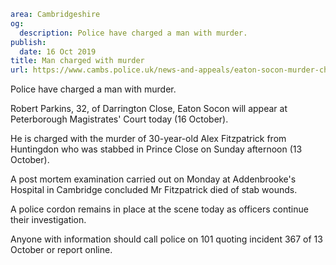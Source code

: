 ```yaml
area: Cambridgeshire
og:
  description: Police have charged a man with murder.
publish:
  date: 16 Oct 2019
title: Man charged with murder
url: https://www.cambs.police.uk/news-and-appeals/eaton-socon-murder-charge
```

Police have charged a man with murder.

Robert Parkins, 32, of Darrington Close, Eaton Socon will appear at Peterborough Magistrates' Court today (16 October).

He is charged with the murder of 30-year-old Alex Fitzpatrick from Huntingdon who was stabbed in Prince Close on Sunday afternoon (13 October).

A post mortem examination carried out on Monday at Addenbrooke's Hospital in Cambridge concluded Mr Fitzpatrick died of stab wounds.

A police cordon remains in place at the scene today as officers continue their investigation.

Anyone with information should call police on 101 quoting incident 367 of 13 October or report online.
